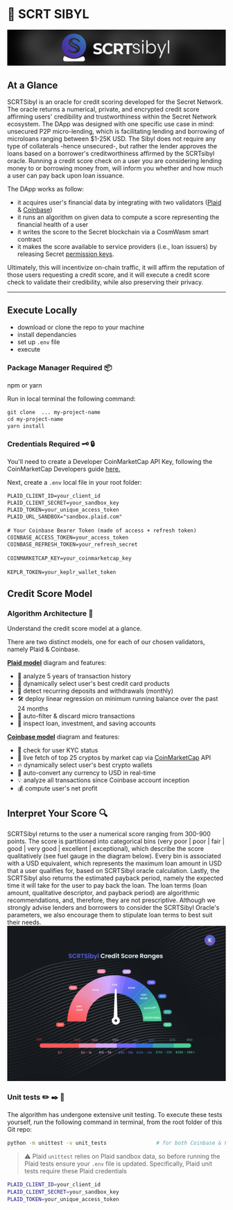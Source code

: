 # 🚀 SCRT SIBYL

![scrt sibyl image](./images/logo_horizontal.png)

## At a Glance
SCRTSibyl is an oracle for credit scoring developed for the Secret Network. The oracle returns a numerical, private, and encrypted credit score affirming users' credibility and trustworthiness within the Secret Network ecosystem. The DApp was designed with one specific use case in mind: unsecured P2P micro-lending, which is facilitating lending and borrowing of microloans ranging between $1-25K USD. The Sibyl does not require any type of collaterals -hence unsecured-, but rather the lender approves the loans based on a borrower's creditworthiness affirmed by the SCRTsibyl oracle. Running a credit score check on a user you are considering lending money to or borrowing money from, will inform you whether and how much a user can pay back upon loan issuance. 

The DApp works as follow: 
 - it acquires user's financial data by integrating with two validators ([Plaid](https://dashboard.plaid.com/overview) & [Coinbase](https://developers.coinbase.com/))
 - it runs an algorithm on given data to compute a score representing the financial health of a user
 - it writes the score to the Secret blockchain via a CosmWasm smart contract
 - it makes the score available to service providers (i.e., loan issuers) by releasing Secret [permission keys](https://github.com/SecretFoundation/SNIPs/blob/master/SNIP-24.md#secretd). 

Ultimately, this will incentivize on-chain traffic, it will affirm the reputation of those users requesting a credit score, and it will execute a credit score check to validate their credibility, while also preserving their privacy. 

 ---


## Execute Locally
 * download or clone the repo to your machine
 * install dependancies 
 * set up ```.env``` file 
 * execute 


### Package Manager Required :package:
npm or yarn

Run in local terminal the following command:
```
git clone  ... my-project-name
cd my-project-name
yarn install
```


### Credentials Required :old_key: :lock:

You'll need to create a Developer CoinMarketCap API Key, following the CoinMarketCap Developers guide [here.](https://coinmarketcap.com/api/documentation/v1/#section/Introduction)

Next, create a ```.env``` local file in your root folder: 

```
PLAID_CLIENT_ID=your_client_id
PLAID_CLIENT_SECRET=your_sandbox_key
PLAID_TOKEN=your_unique_access_token
PLAID_URL_SANDBOX="sandbox.plaid.com"

# Your Coinbase Bearer Token (made of access + refresh token)
COINBASE_ACCESS_TOKEN=your_access_token
COINBASE_REFRESH_TOKEN=your_refresh_secret

COINMARKETCAP_KEY=your_coinmarketcap_key

KEPLR_TOKEN=your_keplr_wallet_token
```




## Credit Score Model 

### Algorithm Architecture :page_facing_up:
Understand the credit score model at a glance. 

There are two distinct models, one for each of our chosen validators, namely Plaid & Coinbase.

[**Plaid model**](./images/logic_plaid.png) diagram and features:
- :curling_stone: analyze 5 years of transaction history
- :gem: dynamically select user's best credit card products
- :dart: detect recurring deposits and withdrawals (monthly)
- :hammer_and_wrench: deploy linear regression on minimum running balance over the past 24 months
- :magnet: auto-filter & discard micro transactions
- :pushpin: inspect loan, investment, and saving accounts

[**Coinbase model**](./images/logic_coinbase.png) diagram and features:
- :bell: check for user KYC status
- :key: live fetch of top 25 cryptos by market cap via [CoinMarketCap](https://coinmarketcap.com/) API
- :fire: dynamically select user's best crypto wallets
- :closed_lock_with_key: auto-convert any currency to USD in real-time
- :bulb: analyze all transactions since Coinbase account inception
- :moneybag: compute user's net profit
 
 
  
## Interpret Your Score :mag:

SCRTSibyl returns to the user a numerical score ranging from 300-900 points. The score is partitioned into categorical bins (very poor | poor | fair | good | very good | excellent | exceptional), which describe the score qualitatively (see fuel gauge in the diagram below). Every bin is associated with a USD equivalent, which represents the maximum loan amount in USD that a user qualifies for, based on SCRTSibyl oracle calculation. Lastly, the SCRTSibyl also returns the estimated payback period, namely the expected time it will take for the user to pay back the loan. The loan terms (loan amount, qualitative descriptor, and payback period) are algorithmic recommendations, and, therefore, they are not prescriptive. Although we strongly advise lenders and borrowers to consider the SCRTSibyl Oracle's parameters, we also encourage them to stipulate loan terms to best suit their needs. 
![](./images/ranges.png) 

### Unit tests :pencil2: :black_nib: :page_facing_up:

The algorithm has undergone extensive unit testing. To execute these tests yourself, run the following command in terminal, from the root folder of this Git repo:

```bash
python -m unittest -v unit_tests                # for both Coinbase & Plaid
```

> :warning: Plaid `unittest` relies on Plaid sandbox data, so before running the Plaid tests ensure your `.env` file is updated. Specifically, Plaid unit tests require these Plaid credentials

```bash
PLAID_CLIENT_ID=your_client_id
PLAID_CLIENT_SECRET=your_sandbox_key
PLAID_TOKEN=your_unique_access_token
```





